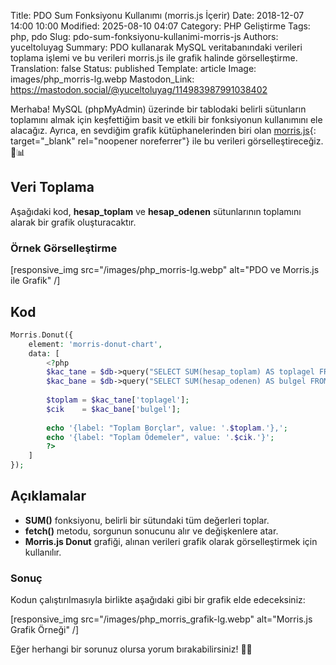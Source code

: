 Title: PDO Sum Fonksiyonu Kullanımı (morris.js İçerir)
Date: 2018-12-07 14:00 10:00
Modified: 2025-08-10 04:07
Category: PHP Geliştirme
Tags: php, pdo
Slug: pdo-sum-fonksiyonu-kullanimi-morris-js
Authors: yuceltoluyag
Summary: PDO kullanarak MySQL veritabanındaki verileri toplama işlemi ve bu verileri morris.js ile grafik halinde görselleştirme.
Translation: false
Status: published
Template: article
Image: images/php_morris-lg.webp
Mastodon_Link: https://mastodon.social/@yuceltoluyag/114983987991038402

Merhaba! MySQL (phpMyAdmin) üzerinde bir tablodaki belirli sütunların toplamını almak için keşfettiğim basit ve etkili bir fonksiyonun kullanımını ele alacağız. Ayrıca, en sevdiğim grafik kütüphanelerinden biri olan [morris.js](http://morrisjs.github.io/morris.js/){: target="_blank" rel="noopener noreferrer"} ile bu verileri görselleştireceğiz. 🎨📊

## Veri Toplama

Aşağıdaki kod, **hesap_toplam** ve **hesap_odenen** sütunlarının toplamını alarak bir grafik oluşturacaktır.

### Örnek Görselleştirme


[responsive_img src="/images/php_morris-lg.webp" alt="PDO ve Morris.js ile Grafik" /]
## Kod

```php
Morris.Donut({
    element: 'morris-donut-chart',
    data: [
        <?php
        $kac_tane = $db->query("SELECT SUM(hesap_toplam) AS toplagel FROM hesaplar")->fetch();  
        $kac_bane = $db->query("SELECT SUM(hesap_odenen) AS bulgel FROM hesaplar")->fetch();  
        
        $toplam = $kac_tane['toplagel'];  
        $cik    = $kac_bane['bulgel'];  
        
        echo '{label: "Toplam Borçlar", value: '.$toplam.'},';
        echo '{label: "Toplam Ödemeler", value: '.$cik.'}';
        ?>
    ]
});
```

## Açıklamalar

- **SUM()** fonksiyonu, belirli bir sütundaki tüm değerleri toplar.
- **fetch()** metodu, sorgunun sonucunu alır ve değişkenlere atar.
- **Morris.js Donut** grafiği, alınan verileri grafik olarak görselleştirmek için kullanılır.

### Sonuç

Kodun çalıştırılmasıyla birlikte aşağıdaki gibi bir grafik elde edeceksiniz:


[responsive_img src="/images/php_morris_grafik-lg.webp" alt="Morris.js Grafik Örneği" /]

Eğer herhangi bir sorunuz olursa yorum bırakabilirsiniz! 💬😊


